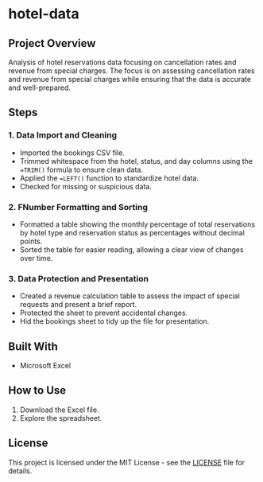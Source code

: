 # hotel-data

## Project Overview

Analysis of hotel reservations data focusing on cancellation rates and revenue from special charges. The focus is on assessing cancellation rates and revenue from special charges while ensuring that the data is accurate and well-prepared.


## Steps

### 1. **Data Import and Cleaning**
   - Imported the bookings CSV file.
   - Trimmed whitespace from the hotel, status, and day columns using the `=TRIM()` formula to ensure clean data.
   - Applied the `=LEFT()` function to standardize hotel data.
   - Checked for missing or suspicious data.

### 2. **FNumber Formatting and Sorting**
   - Formatted a table showing the monthly percentage of total reservations by hotel type and reservation status as percentages without decimal points.
   - Sorted the table for easier reading, allowing a clear view of changes over time.

### 3. **Data Protection and Presentation**
   - Created a revenue calculation table to assess the impact of special requests and present a brief report.
   - Protected the sheet to prevent accidental changes.
   - Hid the bookings sheet to tidy up the file for presentation.

## Built With
- Microsoft Excel

## How to Use
1. Download the Excel file.
2. Explore the spreadsheet.

## License
This project is licensed under the MIT License - see the [LICENSE](LICENSE) file for details.

